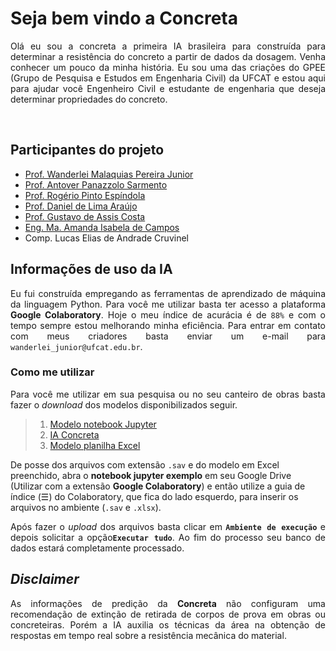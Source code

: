 <h1>Seja bem vindo a Concreta</h1>

<p align="justify">
Olá eu sou a concreta a primeira IA brasileira para construída para determinar a resistência do concreto a partir de dados da dosagem. Venha conhecer um pouco da minha história. Eu sou uma das criações do GPEE (Grupo de Pesquisa e Estudos em Engenharia Civil) da UFCAT e estou aqui para ajudar você Engenheiro Civil e estudante de engenharia que deseja determinar propriedades do concreto.
</p>
<br>

<h2>Participantes do projeto</h2>

<ul>
  <li><a href="http://lattes.cnpq.br/2268506213083114" target="_blank">Prof. Wanderlei Malaquias Pereira Junior</a></li>
  <li><a href="http://lattes.cnpq.br/4025685702530313" target="_blank">Prof. Antover Panazzolo Sarmento</a></li>
  <li><a href="http://lattes.cnpq.br/8968151880884493" target="_blank">Prof. Rogério Pinto Espíndola</a></li>
  <li><a href="http://lattes.cnpq.br/8801080897723883" target="_blank">Prof. Daniel de Lima Araújo</a></li>
  <li><a href="http://lattes.cnpq.br/1543798708473666" target="_blank">Prof. Gustavo de Assis Costa</a></li>
  <li><a href="http://lattes.cnpq.br/0348866215558920" target="_blank">Eng. Ma. Amanda Isabela de Campos</a></li>
  <li><a href="" target="_blank"></a>Comp. Lucas Elias de Andrade Cruvinel</li>
</ul>

<h2>Informações de uso da IA</h2>   
<p align="justify">
Eu fui construída empregando as ferramentas de aprendizado de máquina da linguagem Python. Para você me utilizar basta ter acesso a plataforma <b>Google Colaboratory</b>. Hoje o meu índice de acurácia é de <code>88%</code> e com o tempo sempre estou melhorando minha eficiência. Para entrar em contato com meus criadores basta enviar um e-mail para <code>wanderlei_junior@ufcat.edu.br</code>. 
</p>
<h3>Como me utilizar</h3>
<p align="justify">
Para você me utilizar em sua pesquisa ou no seu canteiro de obras basta fazer o <i>download</i> dos modelos disponibilizados seguir.<br> 

<blockquote>
  <ol>
    <li>
      <a href="https://mega.nz/folder/z9cSQCZR#SWxN82BTINkFsgpjuYMDfg" target="_blank">Modelo notebook Jupyter
      </a>
    </li>
    <li>
      <a href="https://drive.google.com/drive/folders/1a-LD5YdRyOkVfchbnFniSQFCXoMkv1Kr?usp=sharing" target="_blank">IA Concreta
      </a>
    </li>
    <li>
      <a href="https://mega.nz/folder/Dl8hEbpT#NMu3OOt-iuR-mjY-2zEKpg" target="_blank">Modelo planilha Excel
      </a>
    </li>
  </ol>
</blockquote>

De posse dos arquivos com extensão <code>.sav</code> e do modelo em Excel preenchido, abra o <b>notebook jupyter exemplo</b> em seu Google Drive (Utilizar com a extensão <b>Google Colaboratory</b>) e então utilize a guia de índice (☰) do Colaboratory, que fica do lado esquerdo, para inserir os arquivos no ambiente (<code>.sav</code> e <code>.xlsx</code>).
</p>

<p align = "justify">Após fazer o <i>upload</i> dos arquivos basta clicar em <code><b>Ambiente de execução</b></code> e depois solicitar a opção<code><b>Executar tudo</b></code>. Ao fim do processo seu banco de dados estará completamente processado.</p>

<h2><i>Disclaimer</i></h2>   
<p align="justify">
As informações de predição da <b>Concreta</b> não configuram uma recomendação de extinção de retirada de corpos de prova em obras ou concreteiras. Porém a IA auxilia os técnicas da área na obtenção de respostas em tempo real sobre a resistência mecânica do material. 
</p>
